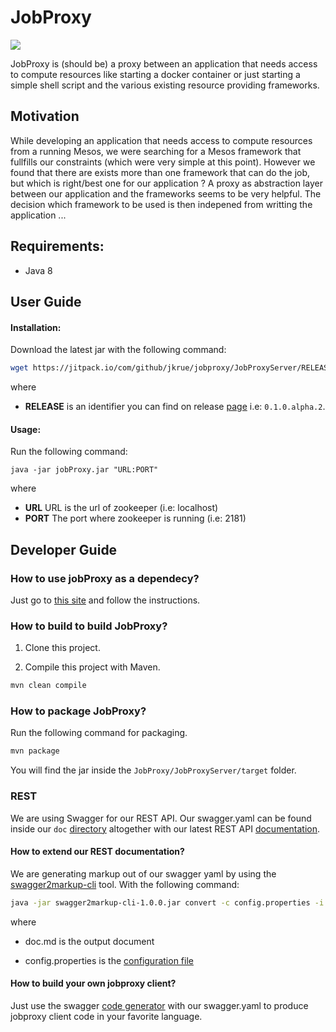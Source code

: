 # JobProxy

[![](https://jitpack.io/v/jkrue/jobproxy.svg)](https://jitpack.io/#jkrue/jobproxy)

JobProxy is (should be) a proxy between an application that needs access to compute resources like starting a docker container or just starting a simple shell script and the various existing resource providing frameworks. 

## Motivation
While developing an application that needs access to compute resources from a running Mesos, we were searching for a Mesos framework that fullfills our constraints (which were very simple at this point). However we found that there are exists more than one framework that can do the job, but which is right/best one for our application ? A proxy as abstraction layer between our application and the frameworks seems to be very helpful. The decision which framework to be used is then indepened from writting the application ...

## Requirements:

* Java 8

## User Guide

#### Installation:

Download the latest jar with the following command:

~~~BASH
wget https://jitpack.io/com/github/jkrue/jobproxy/JobProxyServer/RELEASE/JobProxyServer-RELEASE.jar
~~~

where 
  
  * **RELEASE** is an identifier you can find on release [page](https://github.com/jkrue/jobproxy/releases) i.e: `0.1.0.alpha.2`.

#### Usage:

Run the following command:

~~~
java -jar jobProxy.jar "URL:PORT"
~~~

where 

  * **URL** URL is the url of zookeeper (i.e: localhost) 
  * **PORT** The port where zookeeper is running (i.e: 2181)

## Developer Guide

### How to use jobProxy as a dependecy?

Just go to [this site](https://jitpack.io/#jkrue/jobproxy) and follow the instructions.

### How to build to build JobProxy?

1. Clone this project.

2. Compile this project with Maven.

~~~Bash
mvn clean compile
~~~

### How to package JobProxy?

Run the following command for packaging. 

~~~Bash
mvn package
~~~

You will find the jar inside the `JobProxy/JobProxyServer/target` folder.

### REST

We are using Swagger for our REST API. Our swagger.yaml can be found inside our `doc` [directory](doc/REST) altogether with our
latest REST API [documentation](doc/REST/api.md).

#### How to extend our REST documentation?

We are generating markup out of our swagger yaml by using the [swagger2markup-cli](http://swagger2markup.github.io/swagger2markup/1.0.1-SNAPSHOT/#_command_line_interface) tool.
With the following command:

~~~BASH
java -jar swagger2markup-cli-1.0.0.jar convert -c config.properties -i swagger.yaml -f doc.md
~~~

where
   
   * doc.md is the output document
   
   * config.properties is the [configuration file](doc/REST/config.properties)

#### How to build your own jobproxy client?

Just use the swagger [code generator](https://github.com/swagger-api/swagger-codegen) with our swagger.yaml to produce jobproxy client code in your favorite language.



